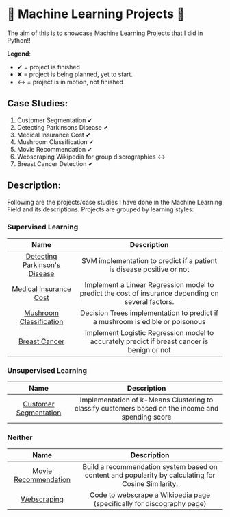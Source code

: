 # 🎇 Machine Learning Projects 🎇

The aim of this is to showcase Machine Learning Projects that I did in Python!!

**Legend**:
- ✔ = project is finished
- ❌ = project is being planned, yet to start.
- ↔ = project is in motion, not finished

## Case Studies:
1. Customer Segmentation ✔
2. Detecting Parkinsons Disease ✔
3. Medical Insurance Cost ✔
4. Mushroom Classification ✔
5. Movie Recommendation ✔
6. Webscraping Wikipedia for group discrographies ↔
7. Breast Cancer Detection ✔


## Description:
Following are the projects/case studies I have done in the Machine Learning Field and its descriptions. Projects are grouped by learning styles:

### Supervised Learning
| **Name** | **Description** |
| :------: | :-------------: |
| [Detecting Parkinson's Disease](https://github.com/e-paj/Machine-Learning-Projects/tree/main/CASE%202:%20Detecting%20Parkinsons%20Disease) | SVM implementation to predict if a patient is disease positive or not |
| [Medical Insurance Cost](https://github.com/e-paj/Machine-Learning-Projects/tree/main/CASE%203:%20Medical%20Insurance%20Cost)| Implement a Linear Regression model to predict the cost of insurance depending on several factors.  |
| [Mushroom Classification](https://github.com/e-paj/Machine-Learning-Projects/tree/main/CASE%204:%20Mushrooms) | Decision Trees implementation to predict if a mushroom is edible or poisonous |
| [Breast Cancer](https://github.com/e-paj/Machine-Learning-Projects-in-Python/tree/main/CASE%207:%20Breast%20Cancer) | Implement Logistic Regression model to accurately predict if breast cancer is benign or not |

### Unsupervised Learning
| **Name** | **Description** |
| :------: | :-------------: |
| [Customer Segmentation](https://github.com/e-paj/Machine-Learning-Projects/tree/main/CASE%201:%20Customer%20Segmentation%20Project) | Implementation of k-Means Clustering to classify customers based on the income and spending score |

### Neither
| **Name** | **Description** |
| :------: | :-------------: |
| [Movie Recommendation](https://github.com/e-paj/Machine-Learning-Projects/tree/main/CASE%205:%20Movie%20Recommendation) | Build a recommendation system based on content and popularity by calculating for Cosine Similarity. |
| [Webscraping]() | Code to webscrape a Wikipedia page (specifically for discography page) |
